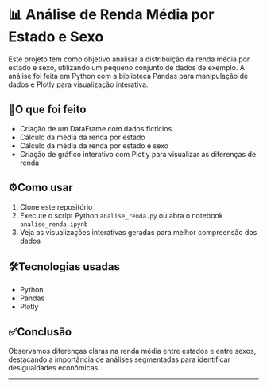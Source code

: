 # 📊 Análise de Renda Média por Estado e Sexo

Este projeto tem como objetivo analisar a distribuição da renda média por estado e sexo, utilizando um pequeno conjunto de dados de exemplo. A análise foi feita em Python com a biblioteca Pandas para manipulação de dados e Plotly para visualização interativa.

## 📝O que foi feito

- Criação de um DataFrame com dados fictícios
- Cálculo da média da renda por estado
- Cálculo da média da renda por estado e sexo
- Criação de gráfico interativo com Plotly para visualizar as diferenças de renda

## ⚙️Como usar

1. Clone este repositório
2. Execute o script Python `analise_renda.py` ou abra o notebook `analise_renda.ipynb`
3. Veja as visualizações interativas geradas para melhor compreensão dos dados

## 🛠️Tecnologias usadas

- Python
- Pandas
- Plotly

## ✅Conclusão

Observamos diferenças claras na renda média entre estados e entre sexos, destacando a importância de análises segmentadas para identificar desigualdades econômicas.

---
